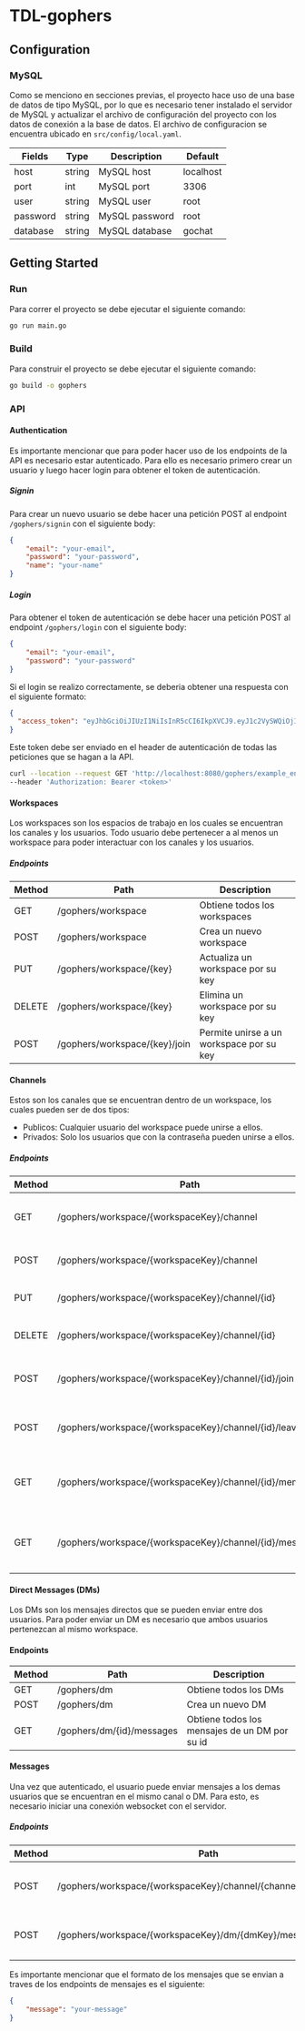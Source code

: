 # TDL-gophers


## Configuration

### MySQL
Como se menciono en secciones previas, el proyecto hace uso de una base de datos de 
tipo MySQL, por lo que es necesario tener instalado el servidor de MySQL y actualizar
el archivo de configuración del proyecto con los datos de conexión a la base de datos. 
El archivo de configuracion se encuentra ubicado en `src/config/local.yaml`.

| Fields | Type | Description | Default |
| ------ | ---- | ----------- | ------- |
| host | string | MySQL host | localhost |
| port | int | MySQL port | 3306 |
| user | string | MySQL user | root |
| password | string | MySQL password | root |
| database | string | MySQL database | gochat |


## Getting Started

### Run

Para correr el proyecto se debe ejecutar el siguiente comando:

```bash
go run main.go
```

### Build

Para construir el proyecto se debe ejecutar el siguiente comando:

```bash
go build -o gophers
```

### API

#### Authentication

Es importante mencionar que para poder hacer uso de los endpoints de la API es necesario estar autenticado.
Para ello es necesario primero crear un usuario y luego hacer login para obtener el token de autenticación.

##### Signin

Para crear un nuevo usuario se debe hacer una petición POST al endpoint `/gophers/signin` con el siguiente body:

```json
{
    "email": "your-email",
    "password": "your-password",
    "name": "your-name"
}
```


##### Login

Para obtener el token de autenticación se debe hacer una petición POST al endpoint `/gophers/login` con el siguiente body:

```json
{
    "email": "your-email",
    "password": "your-password"
}
```

Si el login se realizo correctamente, se deberia obtener una respuesta con el siguiente 
formato:

```json
{
  "access_token": "eyJhbGciOiJIUzI1NiIsInR5cCI6IkpXVCJ9.eyJ1c2VySWQiOjIsImVtYWlsIjoiamVzdXNAZ21haWwuY29tIiwibmFtZSI6Inlpc3VzIiwiZXhwIjoxNjg5MTIzNDUwfQ.zkKp2GdFczRtsMGE3if1akHuNE8qB-Gga54S5kW33cE"
}
```

Este token debe ser enviado en el header de autenticación de todas las peticiones que se 
hagan a la API.

```bash
curl --location --request GET 'http://localhost:8080/gophers/example_endpoint' \
--header 'Authorization: Bearer <token>'
```

#### Workspaces

Los workspaces son los espacios de trabajo en los cuales se encuentran los canales y los usuarios.
Todo usuario debe pertenecer a al menos un workspace para poder interactuar con los canales y 
los usuarios.

##### Endpoints

| Method | Path | Description |
| ------ | ---- | ----------- |
| GET | /gophers/workspace | Obtiene todos los workspaces |
| POST | /gophers/workspace | Crea un nuevo workspace |
| PUT | /gophers/workspace/{key} | Actualiza un workspace por su key |
| DELETE | /gophers/workspace/{key} | Elimina un workspace por su key |
| POST | /gophers/workspace/{key}/join | Permite unirse a un workspace por su key |



#### Channels

Estos son los canales que se encuentran dentro de un workspace, los cuales pueden ser de dos tipos:
- Publicos: Cualquier usuario del workspace puede unirse a ellos.
- Privados: Solo los usuarios que con la contraseña pueden unirse a ellos.

##### Endpoints

| Method | Path | Description |
| ------ | ---- | ----------- |
| GET | /gophers/workspace/{workspaceKey}/channel | Obtiene todos los canales del workspace |
| POST | /gophers/workspace/{workspaceKey}/channel | Crea un nuevo canal |
| PUT | /gophers/workspace/{workspaceKey}/channel/{id} | Actualiza un canal por su id |
| DELETE | /gophers/workspace/{workspaceKey}/channel/{id} | Elimina un canal por su id |
| POST | /gophers/workspace/{workspaceKey}/channel/{id}/join | Permite unirse a un canal por su id |
| POST | /gophers/workspace/{workspaceKey}/channel/{id}/leave | Permite salirse de un canal por su id |
| GET | /gophers/workspace/{workspaceKey}/channel/{id}/members | Obtiene todos los miembros de un canal por su id |
| GET | /gophers/workspace/{workspaceKey}/channel/{id}/messages | Obtiene todos los mensajes de un canal por su id |


#### Direct Messages (DMs)

Los DMs son los mensajes directos que se pueden enviar entre dos usuarios. Para poder enviar un DM
es necesario que ambos usuarios pertenezcan al mismo workspace.

#### Endpoints

| Method | Path | Description |
| ------ | ---- | ----------- |
| GET | /gophers/dm | Obtiene todos los DMs |
| POST | /gophers/dm | Crea un nuevo DM |
| GET | /gophers/dm/{id}/messages | Obtiene todos los mensajes de un DM por su id |



#### Messages

Una vez que autenticado, el usuario puede enviar mensajes a los demas usuarios
que se encuentran en el mismo canal o DM. Para esto, es necesario iniciar una conexión websocket
con el servidor.

##### Endpoints

| Method | Path | Description |
| ------ | ---- | ----------- |
| POST | /gophers/workspace/{workspaceKey}/channel/{channelKey}/message | Crea un nuevo mensaje en un canal |
| POST | /gophers/workspace/{workspaceKey}/dm/{dmKey}/message | Crea un nuevo mensaje en un DM |

Es importante mencionar que el formato de los mensajes que se envian a traves de los endpoints
de mensajes es el siguiente:

```json
{
    "message": "your-message"
}
```

